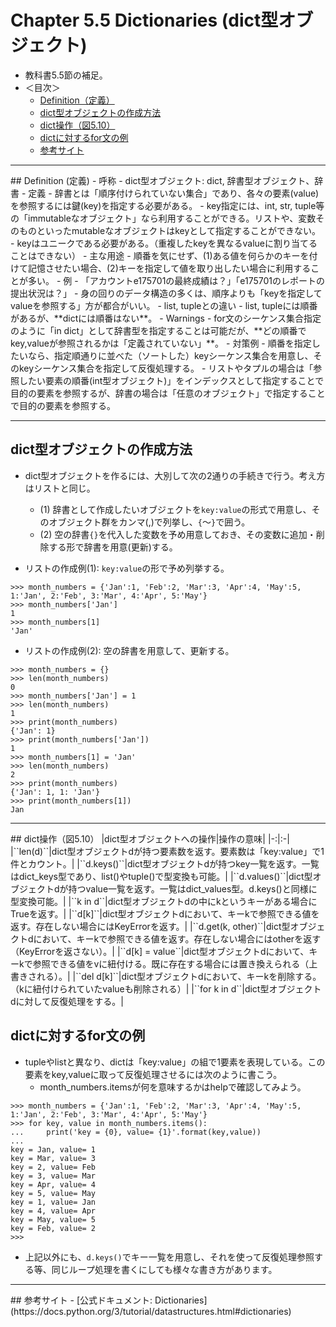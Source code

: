 # Chapter 5.5 Dictionaries (dict型オブジェクト)

- 教科書5.5節の補足。
- ＜目次＞
  - <a href="#definition">Definition（定義）</a>
  - <a href="#init">dict型オブジェクトの作成方法</a>
  - <a href="#dict_methods">dict操作（図5.10）</a>
  - <a href="#looping">dictに対するfor文の例</a>
  - <a href="#ref">参考サイト</a>

<hr>
## <a name="definition">Definition (定義)</a>
- 呼称
  - dict型オブジェクト: dict, 辞書型オブジェクト、辞書
- 定義
  - 辞書とは「順序付けられていない集合」であり、各々の要素(value)を参照するには鍵(key)を指定する必要がある。
  - key指定には、int, str, tuple等の「immutableなオブジェクト」なら利用することができる。リストや、変数そのものといったmutableなオブジェクトはkeyとして指定することができない。
  - keyはユニークである必要がある。（重複したkeyを異なるvalueに割り当てることはできない）
- 主な用途
  - 順番を気にせず、(1)ある値を何らかのキーを付けて記憶させたい場合、(2)キーを指定して値を取り出したい場合に利用することが多い。
    - 例
      - 「アカウントe175701の最終成績は？」「e175701のレポートの提出状況は？」
      - 身の回りのデータ構造の多くは、順序よりも「keyを指定してvalueを参照する」方が都合がいい。
- list, tupleとの違い
  - list, tupleには順番があるが、**dictには順番はない**。
    - Warnings
      - for文のシーケンス集合指定のように「in dict」として辞書型を指定することは可能だが、**どの順番でkey,valueが参照されるかは「定義されていない」**。
        - 対策例
          - 順番を指定したいなら、指定順通りに並べた（ソートした）keyシーケンス集合を用意し、そのkeyシーケンス集合を指定して反復処理する。
  - リストやタプルの場合は「参照したい要素の順番(int型オブジェクト)」をインデックスとして指定することで目的の要素を参照するが、辞書の場合は「任意のオブジェクト」で指定することで目的の要素を参照する。

<hr>

## <a name="init">dict型オブジェクトの作成方法</a>
- dict型オブジェクトを作るには、大別して次の2通りの手続きで行う。考え方はリストと同じ。
  - (1) 辞書として作成したいオブジェクトを``key:value``の形式で用意し、そのオブジェクト群をカンマ(,)で列挙し、``{``〜``}``で囲う。
  - (2) 空の辞書``{}``を代入した変数を予め用意しておき、その変数に追加・削除する形で辞書を用意(更新)する。

- リストの作成例(1): ``key:value``の形で予め列挙する。

```
>>> month_numbers = {'Jan':1, 'Feb':2, 'Mar':3, 'Apr':4, 'May':5, 1:'Jan', 2:'Feb', 3:'Mar', 4:'Apr', 5:'May'}
>>> month_numbers['Jan']
1
>>> month_numbers[1]
'Jan'
```

- リストの作成例(2): 空の辞書を用意して、更新する。

```
>>> month_numbers = {}
>>> len(month_numbers)
0
>>> month_numbers['Jan'] = 1
>>> len(month_numbers)
1
>>> print(month_numbers)
{'Jan': 1}
>>> print(month_numbers['Jan'])
1
>>> month_numbers[1] = 'Jan'
>>> len(month_numbers)
2
>>> print(month_numbers)
{'Jan': 1, 1: 'Jan'}
>>> print(month_numbers[1])
Jan
```

<hr>
## <a name="dict_methods">dict操作（図5.10）</a>
|dict型オブジェクトへの操作|操作の意味|
|-:|:-|
|``len(d)``|dict型オブジェクトdが持つ要素数を返す。要素数は「key:value」で1件とカウント。|
|``d.keys()``|dict型オブジェクトdが持つkey一覧を返す。一覧はdict_keys型であり、list()やtuple()で型変換も可能。|
|``d.values()``|dict型オブジェクトdが持つvalue一覧を返す。一覧はdict_values型。d.keys()と同様に型変換可能。|
|``k in d``|dict型オブジェクトdの中にkというキーがある場合にTrueを返す。|
|``d[k]``|dict型オブジェクトdにおいて、キーkで参照できる値を返す。存在しない場合にはKeyErrorを返す。|
|``d.get(k, other)``|dict型オブジェクトdにおいて、キーkで参照できる値を返す。存在しない場合にはotherを返す（KeyErrorを返さない）。|
|``d[k] = value``|dict型オブジェクトdにおいて、キーkで参照できる値をvに紐付ける。既に存在する場合には置き換えられる（上書きされる）。|
|``del d[k]``|dict型オブジェクトdにおいて、キーkを削除する。（kに紐付けられていたvalueも削除される）|
|``for k in d``|dict型オブジェクトdに対して反復処理をする。|

## <a name="looping">dictに対するfor文の例</a>
- tupleやlistと異なり、dictは「key:value」の組で1要素を表現している。この要素をkey,valueに取って反復処理させるには次のように書こう。
  - month_numbers.itemsが何を意味するかはhelpで確認してみよう。

```
>>> month_numbers = {'Jan':1, 'Feb':2, 'Mar':3, 'Apr':4, 'May':5, 1:'Jan', 2:'Feb', 3:'Mar', 4:'Apr', 5:'May'}
>>> for key, value in month_numbers.items():
...     print('key = {0}, value= {1}'.format(key,value))
...
key = Jan, value= 1
key = Mar, value= 3
key = 2, value= Feb
key = 3, value= Mar
key = Apr, value= 4
key = 5, value= May
key = 1, value= Jan
key = 4, value= Apr
key = May, value= 5
key = Feb, value= 2
>>>
```

- 上記以外にも、``d.keys()``でキー一覧を用意し、それを使って反復処理参照する等、同じループ処理を書くにしても様々な書き方があります。

<hr>
## <a name="ref">参考サイト</a>
- [公式ドキュメント: Dictionaries](https://docs.python.org/3/tutorial/datastructures.html#dictionaries)
